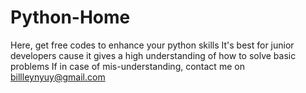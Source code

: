 # Python-Home
Here, get free codes to enhance your python skills 
It's best for junior developers cause it gives a high understanding of how to solve basic problems
If in case of mis-understanding, 
contact me on billleynyuy@gmail.com
